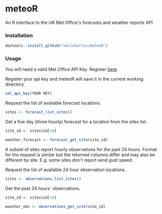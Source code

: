 # meteoR
An R interface to the UK Met Office's forecasts and weather reports API

### Installation

```r
devtools::install_github("neilcharles/meteoR")
```

### Usage

You will need a valid Met Office API Key. Register [here](https://register.metoffice.gov.uk/WaveRegistrationClient/public/register.do?service=datapoint).

Register your api key and meteoR will save it in the current working directory.

```r
set_api_key(YOUR KEY)
```

Request the list of available forecast locations.

```r
sites <- forecast_list_sites()
```

Get a five day (three hourly) forecast for a location from the sites list.

```r
site_id <- sites$id[10]

weather_forecast <- forecast_get_site(site_id)
```
A subset of sites report hourly observations for the past 24 hours. Format for the request is similar but the returned columns differ and may also be different by site. E.g. some sites don't report wind gust speed.

Request the list of available 24 hour observation locations.

```r
sites <- observations_list_sites()
```

Get the past 24 hours' observations.

```r
site_id <- sites$id[10]

weather_obs <- observations_get_site(site_id)
```
